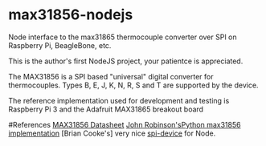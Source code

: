 # max31856-nodejs
Node interface to the max31865 thermocouple converter over SPI on Raspberry Pi, BeagleBone, etc.

This is the author's first NodeJS project, your patientce is appreciated.

The MAX31856 is a SPI based "universal" digital converter for thermocouples.  Types B, E, J, K, N, R, S and T are supported by the device.

The reference implementation used for development and testing is Raspberry Pi 3 and the Adafruit MAX31865 breakout board

#References
[MAX31856 Datasheet](https://datasheets.maximintegrated.com/en/ds/MAX31856.pdf)
[John Robinson's](https://github.com/johnrbnsn)[Python max31856 implementation](https://github.com/johnrbnsn/Adafruit_Python_MAX31856)
[Brian Cooke's] very nice [spi-device](https://github.com/fivdi/spi-device) for Node.